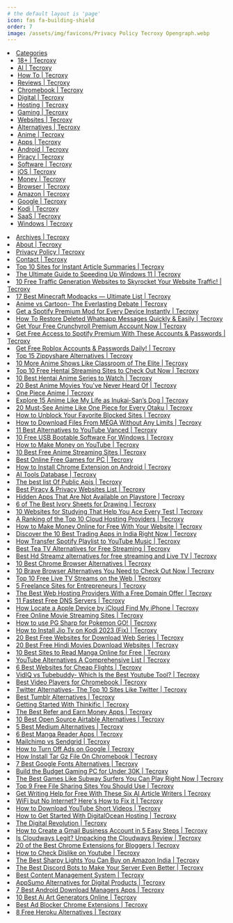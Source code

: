 ```yaml
---
# the default layout is 'page'
icon: fas fa-building-shield
order: 7
image: /assets/img/favicons/Privacy Policy Tecroxy Opengraph.webp
---
```


<li><a href="https://gedgegedgher.pages.dev/categories/" onclick="return false">Categories</a><ul>
<li><a href="https://tecroxy.com/categories/18/">18+ | Tecroxy</a></li>
<li><a href="https://tecroxy.com/categories/ai/">AI | Tecroxy</a></li>
<li><a href="https://tecroxy.com/categories/how-to/">How To | Tecroxy</a></li>
<li><a href="https://tecroxy.com/categories/reviews/">Reviews | Tecroxy</a></li>
<li><a href="https://tecroxy.com/categories/chromebook/">Chromebook | Tecroxy</a></li>
<li class="collapsed_item"><a href="https://tecroxy.com/categories/digital/">Digital | Tecroxy</a></li>
<li class="collapsed_item"><a href="https://tecroxy.com/categories/hosting/">Hosting | Tecroxy</a></li>
<li class="collapsed_item"><a href="https://tecroxy.com/categories/gaming/">Gaming | Tecroxy</a></li>

<li><a href="https://tecroxy.com/tags/websites/">Websites | Tecroxy</a></li>
<li><a href="https://tecroxy.com/tags/alternatives/">Alternatives | Tecroxy</a></li>
<li><a href="https://tecroxy.com/tags/anime/">Anime | Tecroxy</a></li>
<li><a href="https://tecroxy.com/tags/apps/">Apps | Tecroxy</a></li>
<li><a href="https://tecroxy.com/tags/android/">Android | Tecroxy</a></li>
<li class="collapsed_item"><a href="https://tecroxy.com/tags/piracy/">Piracy | Tecroxy</a></li>
<li class="collapsed_item"><a href="https://tecroxy.com/tags/software/">Software | Tecroxy</a></li>
<li class="collapsed_item"><a href="https://tecroxy.com/tags/ios/">iOS | Tecroxy</a></li>
<li class="collapsed_item"><a href="https://tecroxy.com/tags/money/">Money | Tecroxy</a></li>
<li class="collapsed_item"><a href="https://tecroxy.com/tags/browser/">Browser | Tecroxy</a></li>
<li class="collapsed_item"><a href="https://tecroxy.com/tags/amazon/">Amazon | Tecroxy</a></li>
<li class="collapsed_item"><a href="https://tecroxy.com/tags/google/">Google | Tecroxy</a></li>
<li class="collapsed_item"><a href="https://tecroxy.com/tags/kodi/">Kodi | Tecroxy</a></li>
<li class="collapsed_item"><a href="https://tecroxy.com/tags/saas/">SaaS | Tecroxy</a></li>
<li class="collapsed_item"><a href="https://tecroxy.com/tags/windows/">Windows | Tecroxy</a></li>
</ul>
</li>
<li><a href="https://tecroxy.com/archives">Archives | Tecroxy</a></li>
<li><a href="https://tecroxy.com/about">About | Tecroxy</a></li>
<li><a href="https://tecroxy.com/privacy-policy">Privacy Policy | Tecroxy</a></li>
<li><a href="https://tecroxy.com/contact">Contact | Tecroxy</a></li>
<li><a href="https://tecroxy.com/sites-for-instant-article-summaries">Top 10 Sites for Instant Article Summaries | Tecroxy</a></li>
<li><a href="https://tecroxy.com/how-to-speed-up-windows-11">The Ultimate Guide to Speeding Up Windows 11 | Tecroxy</a></li>
<li><a href="https://tecroxy.com/free-website-traffic-generators">10 Free Traffic Generation Websites to Skyrocket Your Website Traffic! | Tecroxy</a></li>
<li><a href="https://tecroxy.com/best-minecraft-modpacks">17 Best Minecraft Modpacks — Ultimate List | Tecroxy</a></li>
<li><a href="https://tecroxy.com/anime-vs-cartoon">Anime vs Cartoon- The Everlasting Debate | Tecroxy</a></li>
<li><a href="https://tecroxy.com/spotify-music-premium-mod">Get a Spotify Premium Mod for Every Device Instantly | Tecroxy</a></li>
<li><a href="https://tecroxy.com/how-to-recover-deleted-whatsapp-messages">How To Restore Deleted Whatsapp Messages Quickly & Easily | Tecroxy</a></li>
<li><a href="https://tecroxy.com/free-crunchyroll-accounts">Get Your Free Crunchyroll Premium Account Now | Tecroxy</a></li>
<li><a href="https://tecroxy.com/free-spotify-accounts">Get Free Access to Spotify Premium With These Accounts & Passwords | Tecroxy</a></li>
<li><a href="https://tecroxy.com/free-roblox-accounts">Get Free Roblox Accounts & Passwords Daily! | Tecroxy</a></li>
<li><a href="https://tecroxy.com/zippyshare-alternatives">Top 15 Zippyshare Alternatives | Tecroxy</a></li>
<li><a href="https://tecroxy.com/10-best-anime-like-classroom-of-the-elite">10 More Anime Shows Like Classroom of The Elite | Tecroxy</a></li>
<li><a href="https://tecroxy.com/free-hentai-streaming-websites">Top 10 Free Hentai Streaming Sites to Check Out Now | Tecroxy</a></li>
<li><a href="https://tecroxy.com/best-hentai-anime">10 Best Hentai Anime Series to Watch | Tecroxy</a></li>
<li><a href="https://tecroxy.com/20-best-underrated-anime-movies">20 Best Anime Movies You've Never Heard Of | Tecroxy</a></li>
<li><a href="https://tecroxy.com/one-piece">One Piece Anime | Tecroxy</a></li>
<li><a href="https://tecroxy.com/anime-like-my-life-as-inukai-sans-dog">Explore 15 Anime Like My Life as Inukai-San’s Dog | Tecroxy</a></li>
<li><a href="https://tecroxy.com/anime-like-one-piece">20 Must-See Anime Like One Piece for Every Otaku | Tecroxy</a></li>
<li><a href="https://tecroxy.com/how-to-unblock-websites">How to Unblock Your Favorite Blocked Sites | Tecroxy</a></li>
<li><a href="https://tecroxy.com/how-to-bypass-mega-download-limit">How to Download Files From MEGA Without Any Limits | Tecroxy</a></li>
<li><a href="https://tecroxy.com/youtube-vanced-alternatives">11 Best Alternatives to YouTube Vanced | Tecroxy</a></li>
<li><a href="https://tecroxy.com/free-usb-bootable-software">10 Free USB Bootable Software For Windows | Tecroxy</a></li>
<li><a href="https://tecroxy.com/how-to-make-money-on-youtube">How to Make Money on YouTube | Tecroxy</a></li>
<li><a href="https://tecroxy.com/10-best-free-anime-streaming-sites">10 Best Free Anime Streaming Sites | Tecroxy</a></li>
<li><a href="https://tecroxy.com/best-online-free-games-for-pc">Best Online Free Games for PC | Tecroxy</a></li>
<li><a href="https://tecroxy.com/how-to-install-chrome-extension-on-android">How to Install Chrome Extension on Android | Tecroxy</a></li>
<li><a href="https://tecroxy.com/ai-tools-database">AI Tools Database | Tecroxy</a></li>
<li><a href="https://tecroxy.com/best-public-apis">The best list Of Public Apis | Tecroxy</a></li>
<li><a href="https://tecroxy.com/awesome-piracy">Best Piracy & Privacy Websites List | Tecroxy</a></li>
<li><a href="https://tecroxy.com/secret-apps-not-available-on-playstore">Hidden Apps That Are Not Available on Playstore | Tecroxy</a></li>
<li><a href="https://tecroxy.com/best-ivory-sheets">6 of The Best Ivory Sheets for Drawing | Tecroxy</a></li>
<li><a href="https://tecroxy.com/best-study-websites">10 Websites for Studying That Help You Ace Every Test | Tecroxy</a></li>
<li><a href="https://tecroxy.com/best-cloud-hostings">A Ranking of the Top 10 Cloud Hosting Providers | Tecroxy</a></li>
<li><a href="https://tecroxy.com/how-websites-make-money">How to Make Money Online for Free With Your Website | Tecroxy</a></li>
<li><a href="https://tecroxy.com/10-best-trading-apps-in-india">Discover the 10 Best Trading Apps in India Right Now | Tecroxy</a></li>
<li><a href="https://tecroxy.com/spotify-to-youtube-music">How Transfer Spotify Playlist to YouTube Music | Tecroxy</a></li>
<li><a href="https://tecroxy.com/tea-tv-alternatives">Best Tea TV Alternatives for Free Streaming | Tecroxy</a></li>
<li><a href="https://tecroxy.com/hd-streamz-alternatives">Best Hd Streamz alternatives for free streaming and Live TV | Tecroxy</a></li>
<li><a href="https://tecroxy.com/chrome-browser-alternatives">10 Best Chrome Browser Alternatives | Tecroxy</a></li>
<li><a href="https://tecroxy.com/brave-browser-alternatives">10 Brave Browser Alternatives You Need to Check Out Now | Tecroxy</a></li>
<li><a href="https://tecroxy.com/free-live-tv-streaming-sites">Top 10 Free Live TV Streams on the Web | Tecroxy</a></li>
<li><a href="https://tecroxy.com/best-freelance-websites">5 Freelance Sites for Entrepreneurs | Tecroxy</a></li>
<li><a href="https://tecroxy.com/web-hostings-with-free-domain-name">The Best Web Hosting Providers With a Free Domain Offer | Tecroxy</a></li>
<li><a href="https://tecroxy.com/fastest-free-dns-servers">11 Fastest Free DNS Servers | Tecroxy</a></li>
<li><a href="https://tecroxy.com/how-locate-a-apple-device-by-icloud-find-my-iphone">How Locate a Apple Device by iCloud Find My iPhone | Tecroxy</a></li>
<li><a href="https://tecroxy.com/free-online-movie-streaming-sites">Free Online Movie Streaming Sites | Tecroxy</a></li>
<li><a href="https://tecroxy.com/how-to-use-pg-sharp-for-pokemon-go">How to use PG Sharp for Pokemon GO! | Tecroxy</a></li>
<li><a href="https://tecroxy.com/how-to-install-jio-tv-on-kodi">How to Install Jio Tv on Kodi 2023 (Fix) | Tecroxy</a></li>
<li><a href="https://tecroxy.com/20-best-free-websites-for-download-web-series">20 Best Free Websites for Download Web Series | Tecroxy</a></li>
<li><a href="https://tecroxy.com/20-best-free-hindi-movies-download-websites">20 Best Free Hindi Movies Download Websites | Tecroxy</a></li>
<li><a href="https://tecroxy.com/10-best-sites-to-read-manga-online-for-free">10 Best Sites to Read Manga Online for Free | Tecroxy</a></li>
<li><a href="https://tecroxy.com/youtube-alternatives">YouTube Alternatives A Comprehensive List | Tecroxy</a></li>
<li><a href="https://tecroxy.com/websites-for-cheap-flights">6 Best Websites for Cheap Flights | Tecroxy</a></li>
<li><a href="https://tecroxy.com/vidiq-vs-tubebuddy">VidIQ vs Tubebuddy- Which Is the Best Youtube Tool? | Tecroxy</a></li>
<li><a href="https://tecroxy.com/video-players-for-chromebook">Best Video Players for Chromebook | Tecroxy</a></li>
<li><a href="https://tecroxy.com/twitter-alternatives">Twitter Alternatives- The Top 10 Sites Like Twitter | Tecroxy</a></li>
<li><a href="https://tecroxy.com/tumblr-alternatives">Best Tumblr Alternatives | Tecroxy</a></li>
<li><a href="https://tecroxy.com/thinkific-review">Getting Started With Thinkific | Tecroxy</a></li>
<li><a href="https://tecroxy.com/refer-and-earn-money-apps">The Best Refer and Earn Money Apps | Tecroxy</a></li>
<li><a href="https://tecroxy.com/open-source-airtable-alternatives">10 Best Open Source Airtable Alternatives | Tecroxy</a></li>
<li><a href="https://tecroxy.com/medium-alternatives">5 Best Medium Alternatives | Tecroxy</a></li>
<li><a href="https://tecroxy.com/manga-reader-apps">6 Best Manga Reader Apps | Tecroxy</a></li>
<li><a href="https://tecroxy.com/mailchimp-vs-sendgrid">Mailchimp vs Sendgrid | Tecroxy</a></li>
<li><a href="https://tecroxy.com/how-to-stop-google-ads">How to Turn Off Ads on Google | Tecroxy</a></li>
<li><a href="https://tecroxy.com/how-install-tar-gz-file-on-chromebook">How Install Tar Gz File On Chromebook | Tecroxy</a></li>
<li><a href="https://tecroxy.com/google-fonts-alternatives">7 Best Google Fonts Alternatives | Tecroxy</a></li>
<li><a href="https://tecroxy.com/gaming-pc-build-under-30000">Build the Budget Gaming PC for Under 30K | Tecroxy</a></li>
<li><a href="https://tecroxy.com/games-like-subway-surfers">The Best Games Like Subway Surfers You Can Play Right Now | Tecroxy</a></li>
<li><a href="https://tecroxy.com/free-file-sharing-sites">Top 9 Free File Sharing Sites You Should Use | Tecroxy</a></li>
<li><a href="https://tecroxy.com/free-ai-content-generator">Get Writing Help for Free With These Six AI Article Writers | Tecroxy</a></li>
<li><a href="https://tecroxy.com/fix-android-connected-to-wifi-but-no-internet">WiFi but No Internet? Here's How to Fix it | Tecroxy</a></li>
<li><a href="https://tecroxy.com/download-youtube-shorts">How to Download YouTube Short Videos | Tecroxy</a></li>
<li><a href="https://tecroxy.com/digitalocean-review">How to Get Started With DigitalOcean Hosting | Tecroxy</a></li>
<li><a href="https://tecroxy.com/digital-revolution">The Digital Revolution | Tecroxy</a></li>
<li><a href="https://tecroxy.com/create-gmail-business-account">How to Create a Gmail Business Account in 5 Easy Steps | Tecroxy</a></li>
<li><a href="https://tecroxy.com/cloudways-review">Is Cloudways Legit? Unpacking the Cloudways Review | Tecroxy</a></li>
<li><a href="https://tecroxy.com/chrome-extensions-for-bloggers">20 of the Best Chrome Extensions for Bloggers | Tecroxy</a></li>
<li><a href="https://tecroxy.com/check-dislike-on-youtube">How to Check Dislike on Youtube | Tecroxy</a></li>
<li><a href="https://tecroxy.com/best-sharpy-lights">The Best Sharpy Lights You Can Buy on Amazon India | Tecroxy</a></li>
<li><a href="https://tecroxy.com/best-discord-bots">The Best Discord Bots to Make Your Server Even Better | Tecroxy</a></li>
<li><a href="https://tecroxy.com/best-cms-platforms">Best Content Management System | Tecroxy</a></li>
<li><a href="https://tecroxy.com/appsumo-alternatives">AppSumo Alternatives for Digital Products | Tecroxy</a></li>
<li><a href="https://tecroxy.com/android-download-managers">7 Best Android Download Managers Apps | Tecroxy</a></li>
<li><a href="https://tecroxy.com/ai-art-generators">10 Best Ai Art Generators Online | Tecroxy</a></li>
<li><a href="https://tecroxy.com/ad-block-chrome-extensions">Best Ad Blocker Chrome Extensions | Tecroxy</a></li>
<li><a href="https://tecroxy.com/8-free-heroku-alternatives">8 Free Heroku Alternatives | Tecroxy</a></li>
